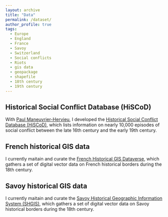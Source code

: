 ```yaml
---
layout: archive
title: "Data"
permalink: /dataset/
author_profile: true
tags:
  - Europe
  - England
  - France
  - Savoy
  - Switzerland
  - Social conflicts
  - Riots
  - gis data
  - geopackage
  - shapefile
  - 18th century
  - 19th century
---
```


## Historical Social Conflict Database (HiSCoD)

With [Paul Maneuvrier-Hervieu](https://paulmaneuvrierhervieu.github.io/), I developed the [Historical Social Conflict Database (HiSCoD)](https://www.unicaen.fr/hiscod/?locale=en), which lists information on nearly 10,000 episodes of social conflict between the late 16th century and the early 19th century.

## French historical GIS data

I currently maitain and curate the [French Historical GIS Dataverse](https://dataverse.harvard.edu/dataverse/french-historical-gis), which gathers a set of digital vector data on French historical borders during the 18th century.


## Savoy historical GIS data

I currently maitain and curate the [Savoy Historical Geographic Information System (SHGIS)](https://doi.org/10.7910/DVN/XHNKD3), which gathers a set of digital vector data on Savoy historical borders during the 18th century.

